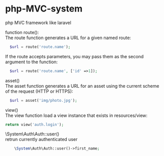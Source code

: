 # php-MVC-system
php MVC  framework like laravel

function route():\
The route function generates a URL for a given named route:
```php
  $url = route('route.name');
  ```
If the route accepts parameters, you may pass them as the second argument to the function:
```php
  $url = route('route.name', ['id' =>1]);
  ```
asset()\
The asset function generates a URL for an asset using the current scheme of the request (HTTP or HTTPS):
```php
  $url = asset('img/photo.jpg');
  ```
 view()\
The view function load a view instance that exists in resources/view:
```php
return view('auth.login');
```
 
  \System\Auth\Auth::user()\
retrun currently authenticated user
```php
    \System\Auth\Auth::user()->first_name;
```


